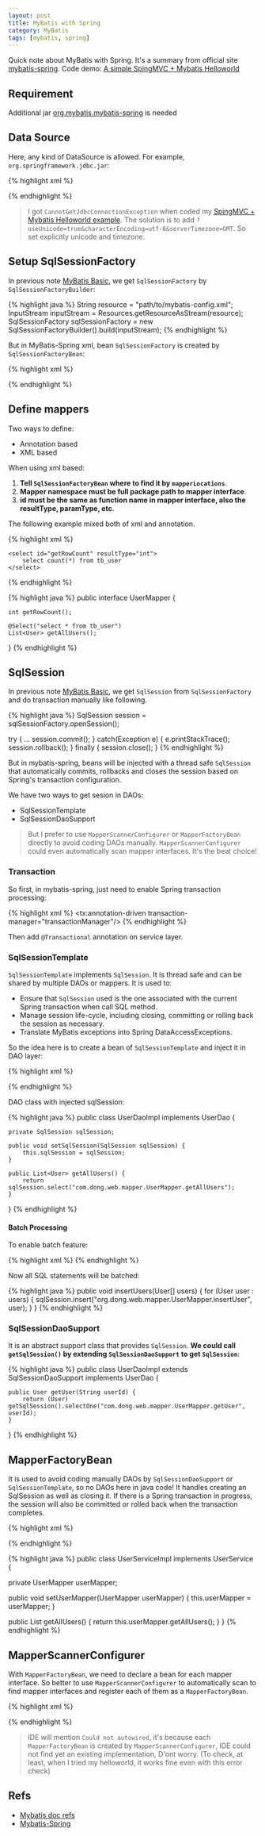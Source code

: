 ```yaml
---
layout: post
title: MyBatis with Spring
category: MyBatis
tags: [mybatis, spring]
---
```


Quick note about MyBatis with Spring. It's a summary from official site [mybatis-spring](http://www.mybatis.org/spring/). Code demo: [A simple SpingMVC + Mybatis Helloworld](https://github.com/selfjt)

## Requirement

Additional jar [org.mybatis.mybatis-spring](http://mvnrepository.com/artifact/org.mybatis/mybatis-spring) is needed

## Data Source

Here, any kind of DataSource is allowed. For example, `org.springframework.jdbc.jar`:

{% highlight xml %}
<!-- In Resources folder, create jdbc.properties with following content -->
<!-- jdbc.driver=com.mysql.jdbc.Driver -->
<!-- jdbc.url=jdbc:mysql://localhost:3306/db_name -->
<!-- jdbc.username=root -->
<!-- jdbc.password=password -->
<bean class="org.springframework.beans.factory.config.PropertyPlaceholderConfigurer">
    <property name="location" value="classpath:jdbc.properties"/>
</bean>

<bean id="dataSource" class="org.springframework.jdbc.datasource.DriverManagerDataSource">
    <property name="driverClassName" value="${jdbc.driver}"/>
    <property name="url" value="${jdbc.url}"/>
    <property name="username" value="${jdbc.username}"/>
    <property name="password" value="${jdbc.password}"/>
</bean>
{% endhighlight %}

> I got `CannotGetJdbcConnectionException` when coded my [SpingMVC + Mybatis Helloworld example](https://github.com/selfjt). The solution is to add `?useUnicode=true&characterEncoding=utf-8&serverTimezone=GMT`. So set explicitly unicode and timezone.

## Setup SqlSessionFactory

In previous note [MyBatis Basic](http://selfjt.github.io/articles/2016/04/MyBatis-CRUD.html), we get `SqlSessionFactory` by `SqlSessionFactoryBuilder`:

{% highlight java %}
String resource = "path/to/mybatis-config.xml";
InputStream inputStream = Resources.getResourceAsStream(resource);
SqlSessionFactory sqlSessionFactory = new SqlSessionFactoryBuilder().build(inputStream);
{% endhighlight %}

But in MyBatis-Spring xml, bean `SqlSessionFactory` is created by `SqlSessionFactoryBean`:

{% highlight xml %}
<bean id="sqlSessionFactory" class="org.mybatis.spring.SqlSessionFactoryBean">
    <property name="dataSource" ref="dataSource" /> <!-- Obliged -->
    <!-- Indicate location of mapper files where exists mysql statements -->
    <property name="mapperLocations" value="classpath*:/mybatis/*Mapper.xml"/>
    <!-- Indicate mybatis config files where exists typeAliases, settings, etc -->
    <property name="configLocation" value="classpath:/mybatis/mybatis-config.xml"/>
</bean>

<!-- In java code, it does the following step to create SqlSessionFactory
SqlSessionFactoryBean factoryBean = new SqlSessionFactoryBean();
SqlSessionFactory sessionFactory = factoryBean.getObject();
-->
{% endhighlight %}

## Define mappers

Two ways to define:

* Annotation based
* XML based

When using xml based:

1. **Tell `SqlSessionFactoryBean` where to find it by `mapperLocations`**.
2. **Mapper namespace must be full package path to mapper interface**.
3. **id must be the same as function name in mapper interface, also the resultType, paramType, etc**.

The following example mixed both of xml and annotation. 

{% highlight xml %}
<?xml version="1.0" encoding="UTF-8" ?>
<!DOCTYPE mapper PUBLIC "-//mybatis.org//DTD Mapper 3.0//EN" "http://mybatis.org/dtd/mybatis-3-mapper.dtd">
<!-- namespace must indicate mapper interface full package path -->
<mapper namespace="com.dong.web.mapper.UserMapper">

    <select id="getRowCount" resultType="int">
        select count(*) from tb_user
    </select>

</mapper> 
{% endhighlight %}

{% highlight java %}
public interface UserMapper {

    int getRowCount();

    @Select("select * from tb_user")
    List<User> getAllUsers();

}
{% endhighlight %}

## SqlSession

In previous note [MyBatis Basic](http://selfjt.github.io/articles/2016/04/MyBatis-CRUD.html), we get `SqlSession` from `SqlSessionFactory` and do transaction manually like following.

{% highlight java %}
SqlSession session = sqlSessionFactory.openSession();

try {
  	...
  	session.commit();
} catch(Exception e) {
	e.printStackTrace();
	session.rollback(); 
} finally {
	session.close();
}
{% endhighlight %}

But in mybatis-spring, beans will be injected with a thread safe `SqlSession` that automatically commits, rollbacks and closes the session based on Spring's transaction configuration.

We have two ways to get sesion in DAOs:

* SqlSessionTemplate 
* SqlSessionDaoSupport

> But I prefer to use `MapperScannerConfigurer` or `MapperFactoryBean` directly to avoid coding DAOs manually. `MapperScannerConfigurer` could even automatically scan mapper interfaces. It's the beat choice!

### Transaction

So first, in mybatis-spring, just need to enable Spring transaction processing:

{% highlight xml %}
<bean id="transactionManager" class="org.springframework.jdbc.datasource.DataSourceTransactionManager">
    <property name="dataSource" ref="dataSource" />
</bean>
<tx:annotation-driven transaction-manager="transactionManager"/>
{% endhighlight %}

Then add `@Transactional` annotation on service layer.

### SqlSessionTemplate

`SqlSessionTemplate` implements `SqlSession`. It is thread safe and can be shared by multiple DAOs or mappers. It is used to:
 
* Ensure that `SqlSession` used is the one associated with the current Spring transaction when call SQL method. 
* Manage session life-cycle, including closing, committing or rolling back the session as necessary. 
* Translate MyBatis exceptions into Spring DataAccessExceptions.

So the idea here is to create a bean of `SqlSessionTemplate` and inject it in DAO layer:

{% highlight xml %}
<!-- Create a SqlSession bean -->
<bean id="sqlSession" class="org.mybatis.spring.SqlSessionTemplate">
    <constructor-arg index="0" ref="sqlSessionFactory" />
</bean>

<!-- Inject it in DAO layer -->
<bean id="userDAO" class="com.dong.web.dao.UserDaoImpl">
    <property name="sqlSession" ref="sqlSession" />
</bean>
{% endhighlight %}

DAO class with injected sqlSession:

{% highlight java %}
public class UserDaoImpl implements UserDao {

    private SqlSession sqlSession;

    public void setSqlSession(SqlSession sqlSession) {
        this.sqlSession = sqlSession;
    }

    public List<User> getAllUsers() {
        return sqlSession.select("com.dong.web.mapper.UserMapper.getAllUsers");
    }
}
{% endhighlight %}

#### Batch Processing

To enable batch feature:

{% highlight xml %}
<bean id="sqlSession" class="com.dong.web.dao.UserServiceImpl">
    <constructor-arg index="0" ref="sqlSessionFactory" />
    <constructor-arg index="1" value="BATCH" />
</bean>
{% endhighlight %}

Now all SQL statements will be batched: 

{% highlight java %}
public void insertUsers(User[] users) {
    for (User user : users) {
        sqlSession.insert("org.dong.web.mapper.UserMapper.insertUser", user);
    }
}
{% endhighlight %}

### SqlSessionDaoSupport

It is an abstract support class that provides `SqlSession`. **We could call `getSqlSession()` by extending `SqlSessionDaoSupport` to get `SqlSession`**:

{% highlight java %}
public class UserDaoImpl extends SqlSessionDaoSupport implements UserDao {

    public User getUser(String userId) {
        return (User) getSqlSession().selectOne("com.dong.web.mapper.UserMapper.getUser", userId);
    }
    
}
{% endhighlight %}

## MapperFactoryBean

It is used to avoid coding manually DAOs by `SqlSessionDaoSupport` or `SqlSessionTemplate`, so no DAOs here in java code! It handles creating an SqlSession as well as closing it. If there is a Spring transaction in progress, the session will also be committed or rolled back when the transaction completes. 

{% highlight xml %}
<!-- Create a MapperFactoryBean for UserMapper interface -->
<bean id="userMapper" class="org.mybatis.spring.mapper.MapperFactoryBean">
    <property name="mapperInterface" value="com.dong.web.mapper.UserMapper" />
</bean>

<!-- Inject mapper in service layer -->
<bean id="userService" class="com.dong.web.service.UserServiceImpl">
    <property name="userMapper" ref="userMapper" />
</bean>
{% endhighlight %}

{% highlight java %}
public class UserServiceImpl implements UserService {

  private UserMapper userMapper;

  public void setUserMapper(UserMapper userMapper) {
    this.userMapper = userMapper;
  }

  public List<User> getAllUsers() {
    return this.userMapper.getAllUsers();
  }
}
{% endhighlight %}

## MapperScannerConfigurer

With `MapperFactoryBean`, we need to declare a bean for each mapper interface. So better to use `MapperScannerConfigurer` to automatically scan to find mapper interfaces and register each of them as a `MapperFactoryBean`. 

{% highlight xml %}
<!-- Scan all the interfaces under mapper/ -->
<bean class="org.mybatis.spring.mapper.MapperScannerConfigurer">
   <property name="basePackage" value="com.dong.web.mapper" />
</bean>
{% endhighlight %}

> IDE will mention `Could not autowired`, it's because each `MapperFactoryBean` is created by `MapperScannerConfigurer`, IDE could not find yet an existing implementation, D'ont worry. (To check, at least, when I tried my helloworld, it works fine even with this error check)

## Refs

* [Mybatis doc refs](http://www.mybatis.org/mybatis-3/index.html)
* [Mybatis-Spring](http://www.mybatis.org/spring/mappers.html)